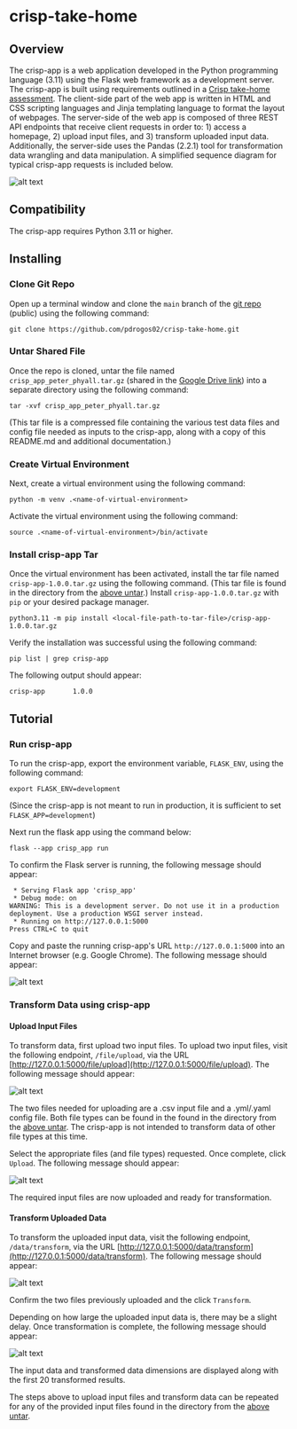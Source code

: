 # crisp-take-home
## Overview
The crisp-app is a web application developed in the Python programming language (3.11) using the Flask web framework as a development server. The crisp-app is built using requirements outlined in a [Crisp take-home assessment](docs/crisp_take_home_assessment.pdf). The client-side part of the web app is written in HTML and CSS scripting languages and Jinja templating language to format the layout of webpages. The server-side of the web app is composed of three REST API endpoints that receive client requests in order to: 1) access a homepage, 2) upload input files, and 3) transform uploaded input data. Additionally, the server-side uses the Pandas (2.2.1) tool for transformation data wrangling and data manipulation. A simplified sequence diagram for typical crisp-app requests is included below.

![alt text](docs/.png/sequence.png)

## Compatibility
The crisp-app requires Python 3.11 or higher.

## Installing
### Clone Git Repo
Open up a terminal window and clone the `main` branch of the [git repo](https://github.com/pdrogos02/crisp-take-home/tree/main) (public) using the following command:

```
git clone https://github.com/pdrogos02/crisp-take-home.git
```

### Untar Shared File
Once the repo is cloned, untar the file named `crisp_app_peter_phyall.tar.gz` (shared in the [Google Drive link](https://drive.google.com/drive/folders/1IkJ-MncAc1NvZixKRov4oqZU9xn9CxCv?usp=sharing)) into a separate directory using the following command:

```
tar -xvf crisp_app_peter_phyall.tar.gz 
```

(This tar file is a compressed file containing the various test data files and config file needed as inputs to the crisp-app, along with a copy of this README.md and additional documentation.)

### Create Virtual Environment
Next, create a virtual environment using the following command:

```
python -m venv .<name-of-virtual-environment>
```

Activate the virtual environment using the following command:

```
source .<name-of-virtual-environment>/bin/activate
```

### Install crisp-app Tar
Once the virtual environment has been activated, install the tar file named `crisp-app-1.0.0.tar.gz` using the following command. (This tar file is found in the directory from the [above untar](#untar-shared-file).) Install `crisp-app-1.0.0.tar.gz` with `pip` or your desired package manager.

```
python3.11 -m pip install <local-file-path-to-tar-file>/crisp-app-1.0.0.tar.gz
```

Verify the installation was successful using the following command:

```
pip list | grep crisp-app
```

The following output should appear:

```
crisp-app       1.0.0
```

## Tutorial
### Run crisp-app
To run the crisp-app, export the environment variable, `FLASK_ENV`, using the following command:

```
export FLASK_ENV=development
```

(Since the crisp-app is not meant to run in production, it is sufficient to set `FLASK_APP=development`)

Next run the flask app using the command below:

```
flask --app crisp_app run
```

To confirm the Flask server is running, the following message should appear:

```
 * Serving Flask app 'crisp_app'
 * Debug mode: on
WARNING: This is a development server. Do not use it in a production deployment. Use a production WSGI server instead.
 * Running on http://127.0.0.1:5000
Press CTRL+C to quit
```

Copy and paste the running crisp-app's URL `http://127.0.0.1:5000` into an Internet browser (e.g. Google Chrome). The following message should appear:

![alt text](docs/.png/crisp_app_homepage.png)

### Transform Data using crisp-app
#### Upload Input Files
To transform data, first upload two input files. To upload two input files, visit the following endpoint, `/file/upload`, via the URL [http://127.0.0.1:5000/file/upload](http://127.0.0.1:5000/file/upload). The following message should appear:

![alt text](docs/.png/crisp_app_file_upload.png)

The two files needed for uploading are a .csv input file and a .yml/.yaml config file. Both file types can be found in the found in the directory from the [above untar](#untar-shared-file). The crisp-app is not intended to transform data of other file types at this time.

Select the appropriate files (and file types) requested. Once complete, click `Upload`. The following message should appear:

![alt text](docs/.png/crisp_app_file_upload_success.png)

The required input files are now uploaded and ready for transformation.

#### Transform Uploaded Data
To transform the uploaded input data, visit the following endpoint, `/data/transform`, via the URL [http://127.0.0.1:5000/data/transform](http://127.0.0.1:5000/data/transform). The following message should appear:

![alt text](docs/.png/crisp_app_data_transform.png)

Confirm the two files previously uploaded and the click `Transform`.

Depending on how large the uploaded input data is, there may be a slight delay. Once transformation is complete, the following message should appear:

![alt text](docs/.png/crisp_app_data_transform_output.png)

The input data and transformed data dimensions are displayed along with the first 20 transformed results.

The steps above to upload input files and transform data can be repeated for any of the provided input files found in the directory from the [above untar](#untar-shared-file).